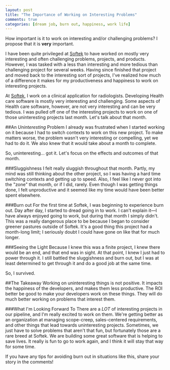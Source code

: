 ```yaml
---
layout: post
title: "The Importance of Working on Interesting Problems"
comments: true
categories: [dream job, burn out, happiness, work life]
---
```


How important is it to work on interesting and/or challenging problems? I propose that it is **very** important. 

I have been quite privileged at [Softek][softek] to have worked on mostly very interesting and often challenging problems, projects, and products. However, I was tasked with a less than interesting and more tedious than challenging project for several weeks. Having since finished that project and moved back to the interesting sort of projects, I've realized how much of a difference it makes for my productiveness and happiness to work on interesting projects. 

At [Softek][softek], I work on a clinical application for radiologists. Developing Health care software is mostly very interesting and challenging. Some aspects of Health care software, however, are not very interesting and can be very tedious. I was pulled off one of the interesting projects to work on one of those uninteresting projects last month. Let's talk about that month.

##An *Uninteresting* Problem
I already was frustrated when I started working on it because I had to switch contexts to work on this new project. To make matters worse, the problem wasn't very interesting or compelling, yet we had to do it. We also knew that it would take about a month to complete.

So, uninteresting... got it. Let's focus on the effects and outcomes of that month.

###Sluggishness
I felt really sluggish throughout that month. Partly, my mind was still thinking about the other project, so I was having a hard time switching contexts and getting up to speed. Also, I feel like I never got into the "zone" that month, or if I did, rarely. Even though I was getting things done, I felt unproductive and it seemed like my time would have been better spent elsewhere. 

###Burn out
For the first time at Softek, I was beginning to experience burn out. Day after day, I started to dread going in to work. I can't explain it—I have always enjoyed going to work, but during that month I simply didn't. This was a really dangerous place to be because I began to consider greener pastures outside of Softek. It's a good thing this project had a month-long limit; I seriously doubt I could have gone on like that for much longer.

###Seeing the Light 
Because I knew this was a finite project, I knew there would be an end, and that end was in sight. At that point, I knew I just had to power through it. I still battled the sluggishness and burn out, but I was at least determined to get through it and do a good job at the same time.

So, I survived.

##The Takeaway
Working on uninteresting things is not positive. It impacts the happiness of the developers, and makes them less productive. The ROI better be good to make your developers work on these things. They will do much better working on problems that interest them. 

###What I'm Looking Forward To
There are a *LOT* of interesting projects in our pipeline, and I'm really excited to work on them. We're getting better as an organization at managing scope-creep, sales-centered requirements, and other things that lead towards uninteresting projects. Sometimes, we just have to solve problems that aren't that fun, but fortunately those are a rare breed at Softek. We are building some great software that is helping to save lives. It really is fun to go to work again, and I think it will stay that way for some time.

If you have any tips for avoiding burn out in situations like this, share your story in the comments! 


[softek]: http://www.softekinc.com